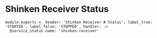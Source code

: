 
# Shinken Receiver Status

    module.exports =  header: 'Shinken Receiver # Status', label_true: 'STARTED', label_false: 'STOPPED', handler: ->
      @service_status name: 'shinken-receiver'